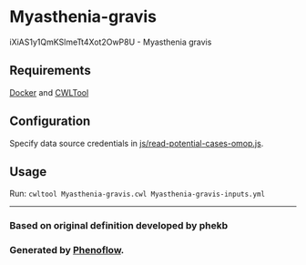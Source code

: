 # Myasthenia-gravis

iXiAS1y1QmKSlmeTt4Xot2OwP8U - Myasthenia gravis

## Requirements

[Docker](https://docs.docker.com/install/) and [CWLTool](https://github.com/common-workflow-language/cwltool#install)

## Configuration

Specify data source credentials in [js/read-potential-cases-omop.js](js/read-potential-cases-omop.js).

## Usage

Run: `cwltool Myasthenia-gravis.cwl Myasthenia-gravis-inputs.yml`

***

### Based on original definition developed by phekb
### Generated by [Phenoflow](https://kclhi.org/phenoflow).
